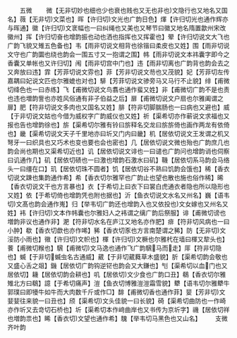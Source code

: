 <!-- { "loadSidebar": true } -->
　　五微
　　微【无非切妙也细也少也衰也贱也又无也非也文隐行也又地名又国名】薇【无非切文菜也】晖【许归切文光也广韵日色】煇【许归切光也通作辉亦与晖通】徽【许归切文衺幅也一曰纠绳也又美也又琴节曰徽又地名隋置歙州宋改徽州】挥【许归切奋也增韵振也动也洒也指挥也又挥霍也】翚【许归切说文大飞也广韵飞貌又雉五色备也】韦【雨非切说文相背也徐锴曰柔皮也又姓】围【雨非切说文守也广韵圜也绕也韵会一围五寸又一抱谓之围】帏【雨非切说文本祎囊字即今之香囊又单帐也又许归切】闱【雨非切宫中门也】违【雨非切离也广韵背也韵会去之又奔放曰违】霏【芳菲切说文雰也】菲【芳非切说文芴也又茂貌】妃【芳菲切左传嘉耦曰妃说文匹也尔雅媲也对也】騑【芳菲切说文骖旁马又马行不止貌】绯【甫微切绛色也一曰赤练】飞【甫微切说文鸟翥也通作蜚又姓】非【甫微切广韵不是也责也违也増韵訾也亦姓风俗通有非子伯益之后】扉【甫微切说文户扇也尔雅阖谓之扉】肥【符非切说文多肉也又国名又姓】腓【符非切脚腨肠也一曰病也又避也】威【于非切说文姑也今借为威权字广韵威仪也又姓】祈【渠希切亦作蕲说文求福也又报也告也增韵徐也】旂【渠希切尔雅有铃曰旂释名交龙曰旂旂倚也画作两龙有依倚也】畿【渠希切说文天子千里地亦曰圻又门内曰畿】机【居依切说文王发谓之机又弩牙一曰织具也又巧术也变也要也会也密也】几【居依切说文微也殆也广韵庶几也韵会尚也期也又渠希切近也】讥【居依切说文诽也一曰谴也广韵问也增韵诮也伺察曰讥通作几】矶【居依切碛也一曰激也增韵石激水曰矶】鞿【居依切系马韵会马络头一曰缰在口】玑【居依切珠不圆者】饥【居依切谷不熟曰饥韵会饿也】稀【香衣切说文踈也集韵通作希】希【香衣切尔雅罕也广韵止也望也散也施也俗作稀】晞【香衣切说文干也方言暴也】衣【于希切上曰衣下曰裳白虎通衣者隐也所以隐形也又姓】依【于希切倚也增韵凭也附也据也】沂【鱼衣切说文水名又州名】巍【语韦切文髙也韵会通作嵬】归【举韦切广韵还也增韵入也又依投也文女嫁也又州名又姓】袆【许归切文本作帏囊也尔雅妇人之袆谓之缡广韵后祭服】诽【甫微切谤也増韵非议也通作非】淝【符非切水名在庐江又地名亦作肥】痱【符非切风病也一曰小肿】欷【香衣切歔也亦作唏】豨【香衣切豕也方言南楚谓之豨】防【无非切文浽防小雨也】幑【许归切文帜也】楎【许归切文橛也尔雅杙在墙曰楎又犂头也】餥【甫微切糇也】騛【甫微切文马逸也通作飞广韵騛马而走】厞【符非切隐也】蝛【于非切蝛虫名古通威】葳【于非切葳蕤草木盛貌】肵【渠希切韵会敬也又盛心舌之爼】鐖【居依切广韵钩逆铓也韵会又大鎌也】刏【渠希切以血门也又居依切】耭【居依切韵会耕也】叽【居依切文少食也广韵口丑】鵗【香衣切尔雅雉北方曰鵗】譩【于希切痛声】溰【鱼衣切博雅溰溰霜雪貌】犩【语韦切尔雅犩牛郭璞曰即犪牛如牛而大肉数千斤或作□】馡【甫微切香也通作菲】婓【芳非切文婓婓往来貌一曰丑也】颀【渠希切文头佳貌一曰长貌】碕【渠希切曲防也一作崎亦作圻又去竒切石桥也】圻【渠希切本作﨑曲岸也又书传为京圻字】禨【居依切祥也増韵祟也】睎【香衣切文望也通作希】騩【举韦切马黑色也又山名】
　　支微齐叶韵
